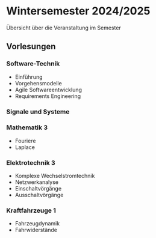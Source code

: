 # Wintersemester 2024/2025

Übersicht über die Veranstaltung im Semester

## Vorlesungen

### Software-Technik

- Einführung
- Vorgehensmodelle
- Agile Softwareentwicklung
- Requirements Engineering

### Signale und Systeme

### Mathematik 3

- Fouriere
- Laplace

### Elektrotechnik 3

- Komplexe Wechselstromtechnik
- Netzwerkanalyse
- Einschaltvörgänge
- Ausschaltvörgänge

### Kraftfahrzeuge 1

- Fahrzeugdynamik
- Fahrwiderstände
  